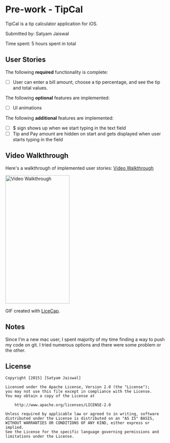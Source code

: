 # Pre-work - TipCal

TipCal is a tip calculator application for iOS.

Submitted by: Satyam Jaiswal

Time spent: 5 hours spent in total

## User Stories

The following **required** functionality is complete:
* [ ] User can enter a bill amount, choose a tip percentage, and see the tip and total values.

The following **optional** features are implemented:
* [ ] UI animations

The following **additional** features are implemented:

- [ ] $ sign shows up when we start typing in the text field
- [ ] Tip and Pay amount are hidden on start and gets displayed when user starts typing in the field

## Video Walkthrough 

Here's a walkthrough of implemented user stories:
[Video Walkthrough](http://imgur.com/kvHJRZb)

<img src='https://imgur.com/kvHJRZb' title='Video Walkthrough' width='200px' height='400' alt='Video Walkthrough' />

GIF created with [LiceCap](http://www.cockos.com/licecap/).

## Notes

Since I'm a new mac user, I spent majority of my time finding a way to push my code on git. I tried numerous options and there were some problem or the other.

## License

    Copyright [2015] [Satyam Jaiswal]

    Licensed under the Apache License, Version 2.0 (the "License");
    you may not use this file except in compliance with the License.
    You may obtain a copy of the License at

        http://www.apache.org/licenses/LICENSE-2.0

    Unless required by applicable law or agreed to in writing, software
    distributed under the License is distributed on an "AS IS" BASIS,
    WITHOUT WARRANTIES OR CONDITIONS OF ANY KIND, either express or implied.
    See the License for the specific language governing permissions and
    limitations under the License.
